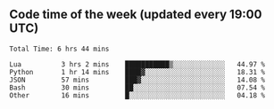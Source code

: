 ## Code time of the week (updated every 19:00 UTC)

<!--START_SECTION:waka-->

```text
Total Time: 6 hrs 44 mins

Lua          3 hrs 2 mins    ███████████▒░░░░░░░░░░░░░   44.97 %
Python       1 hr 14 mins    ████▓░░░░░░░░░░░░░░░░░░░░   18.31 %
JSON         57 mins         ███▓░░░░░░░░░░░░░░░░░░░░░   14.08 %
Bash         30 mins         ██░░░░░░░░░░░░░░░░░░░░░░░   07.54 %
Other        16 mins         █░░░░░░░░░░░░░░░░░░░░░░░░   04.18 %
```

<!--END_SECTION:waka-->